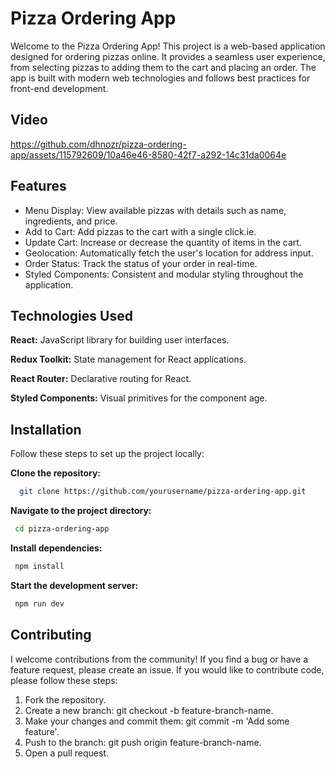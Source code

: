 # Pizza Ordering App

Welcome to the Pizza Ordering App! This project is a web-based application designed for ordering pizzas online. It provides a seamless user experience, from selecting pizzas to adding them to the cart and placing an order. The app is built with modern web technologies and follows best practices for front-end development.

## Video
https://github.com/dhnozr/pizza-ordering-app/assets/115792609/10a46e46-8580-42f7-a292-14c31da0064e

## Features

- Menu Display: View available pizzas with details such as name, ingredients, and price.
- Add to Cart: Add pizzas to the cart with a single click.ie.
- Update Cart: Increase or decrease the quantity of items in the cart.
- Geolocation: Automatically fetch the user's location for address input.
- Order Status: Track the status of your order in real-time.
- Styled Components: Consistent and modular styling throughout the application.

## Technologies Used

**React:** JavaScript library for building user interfaces.

**Redux Toolkit:** State management for React applications.

**React Router:** Declarative routing for React.

**Styled Components:** Visual primitives for the component age.

## Installation

Follow these steps to set up the project locally:

**Clone the repository:**

```bash
  git clone https://github.com/yourusername/pizza-ordering-app.git
```

**Navigate to the project directory:**

```bash
 cd pizza-ordering-app
```

**Install dependencies:**

```bash
 npm install
```

**Start the development server:**

```bash
 npm run dev
```

## Contributing

I welcome contributions from the community! If you find a bug or have a feature request, please create an issue. If you would like to contribute code, please follow these steps:

1. Fork the repository.
2. Create a new branch: git checkout -b feature-branch-name.
3. Make your changes and commit them: git commit -m 'Add some feature'.
4. Push to the branch: git push origin feature-branch-name.
5. Open a pull request.
